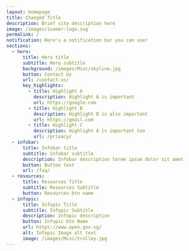 ```yaml
---
layout: homepage
title: Changed Title
description: Brief site description here
image: /images/isomer-logo.svg
permalink: /
notification: Here's a notification bar you can use!
sections:
  - hero:
      title: Hero title
      subtitle: Hero subtitle
      background: /images/Misc/skyline.jpg
      button: Contact Us
      url: /contact-us/
      key_highlights:
        - title: Highlight A
          description: Highlight A is important
          url: https://google.com
        - title: Highlight B
          description: Highlight B is also important
          url: https://gmail.com
        - title: Highlight C
          description: Highlight A is important too
          url: /privacy/
  - infobar:
      title: Infobar title
      subtitle: Infobar subtitle
      description: Infobar description lorem ipsum dolor sit amet
      button: Button text
      url: /faq/
  - resources:
      title: Resources Title
      subtitle: Resources Subtitle
      button: Resources btn name
  - infopic:
      title: Infopic Title
      subtitle: Infopic Subtitle
      description: Infopic description
      button: Infopic btn Name
      url: https://www.open.gov.sg/
      alt: Infopic Image alt text
      image: /images/Misc/trolley.jpg
---
```

